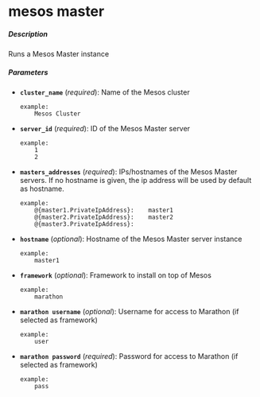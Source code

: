 # mesos master


##### Description
Runs a Mesos Master instance

##### Parameters

*   **`cluster_name`** (*required*): Name of the Mesos cluster

		example:
			Mesos Cluster

*   **`server_id`** (*required*): ID of the Mesos Master server

		example:
			1
			2

*   **`masters_addresses`** (*required*): IPs/hostnames of the Mesos Master servers. If no hostname is given, the ip address will be used by default as hostname.

		example:
			@{master1.PrivateIpAddress}:    master1
			@{master2.PrivateIpAddress}:    master2
			@{master3.PrivateIpAddress}:

*   **`hostname`** (*optional*): Hostname of the Mesos Master server instance

		example:
			master1

*   **`framework`** (*optional*): Framework to install on top of Mesos

		example:
			marathon

*   **`marathon username`** (*optional*): Username for access to Marathon (if selected as framework)

		example:
			user

*   **`marathon password`** (*required*): Password for access to Marathon (if selected as framework)

		example:
			pass
			